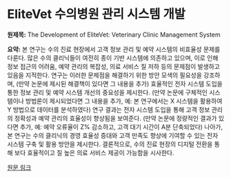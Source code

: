 # EliteVet 수의병원 관리 시스템 개발

**원제목:** The Development of EliteVet: Veterinary Clinic Management System

**요약:** 본 연구는 수의 진료 현장에서 고객 정보 관리 및 예약 시스템의 비효율성 문제를 다룬다. 많은 수의 클리닉들이 여전히 종이 기반 시스템에 의존하고 있으며, 이로 인해 정보 접근의 어려움, 예약 관리의 복잡성, 의료 서비스 질 저하 등의 문제점이 발생하고 있음을 지적한다.  연구는 이러한 문제점을 해결하기 위한 방안 모색의 필요성을 강조하며,  (만약 논문에 제시된 해결책이 있다면 그 내용을 추가)  효율적인 전자 시스템 도입을 통한 정보 관리 및 예약 시스템 개선의 중요성을 제시한다.  (만약 논문에 구체적인 시스템이나 방법론이 제시되었다면 그 내용을 추가, 예:  본 연구에서는 X 시스템을 활용하여 Y 방법으로 데이터를 분석하였다)  연구 결과는 전자 시스템 도입을 통해 고객 정보 관리의 정확성과 예약 관리의 효율성이 향상됨을 보여준다.  (만약 논문에 정량적인 결과가 있다면 추가, 예:  예약 오류율이 Z% 감소하고, 고객 대기 시간이 A분 단축되었다)  나아가,  본 연구는 수의 클리닉의 경영 효율성 증대와 고객 만족도 향상에 기여할 수 있는  전자 시스템 구축 및 활용 방안을 제시한다.  결론적으로,  수의 진료 현장의 디지털 전환을 통해 보다 효율적이고 질 높은 의료 서비스 제공이 가능함을 시사한다.

[원문 링크](https://penerbit.uthm.edu.my/periodicals/index.php/aitcs/article/download/16403/6352)
